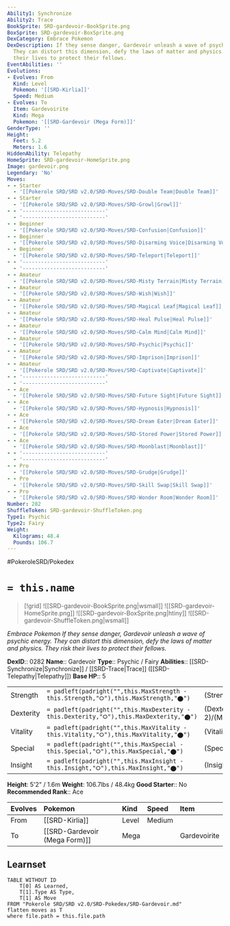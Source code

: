 ```yaml
---
Ability1: Synchronize
Ability2: Trace
BookSprite: SRD-gardevoir-BookSprite.png
BoxSprite: SRD-gardevoir-BoxSprite.png
DexCategory: Embrace Pokemon
DexDescription: If they sense danger, Gardevoir unleash a wave of psychic energy.
  They can distort this dimension, defy the laws of matter and physics. They risk
  their lives to protect their fellows.
EventAbilities: ''
Evolutions:
- Evolves: From
  Kind: Level
  Pokemon: '[[SRD-Kirlia]]'
  Speed: Medium
- Evolves: To
  Item: Gardevoirite
  Kind: Mega
  Pokemon: '[[SRD-Gardevoir (Mega Form)]]'
GenderType: ''
Height:
  Feet: 5.2
  Meters: 1.6
HiddenAbility: Telepathy
HomeSprite: SRD-gardevoir-HomeSprite.png
Image: gardevoir.png
Legendary: 'No'
Moves:
- - Starter
  - '[[Pokerole SRD/SRD v2.0/SRD-Moves/SRD-Double Team|Double Team]]'
- - Starter
  - '[[Pokerole SRD/SRD v2.0/SRD-Moves/SRD-Growl|Growl]]'
- - '---------------------------'
  - '---------------------------'
- - Beginner
  - '[[Pokerole SRD/SRD v2.0/SRD-Moves/SRD-Confusion|Confusion]]'
- - Beginner
  - '[[Pokerole SRD/SRD v2.0/SRD-Moves/SRD-Disarming Voice|Disarming Voice]]'
- - Beginner
  - '[[Pokerole SRD/SRD v2.0/SRD-Moves/SRD-Teleport|Teleport]]'
- - '---------------------------'
  - '---------------------------'
- - Amateur
  - '[[Pokerole SRD/SRD v2.0/SRD-Moves/SRD-Misty Terrain|Misty Terrain]]'
- - Amateur
  - '[[Pokerole SRD/SRD v2.0/SRD-Moves/SRD-Wish|Wish]]'
- - Amateur
  - '[[Pokerole SRD/SRD v2.0/SRD-Moves/SRD-Magical Leaf|Magical Leaf]]'
- - Amateur
  - '[[Pokerole SRD/SRD v2.0/SRD-Moves/SRD-Heal Pulse|Heal Pulse]]'
- - Amateur
  - '[[Pokerole SRD/SRD v2.0/SRD-Moves/SRD-Calm Mind|Calm Mind]]'
- - Amateur
  - '[[Pokerole SRD/SRD v2.0/SRD-Moves/SRD-Psychic|Psychic]]'
- - Amateur
  - '[[Pokerole SRD/SRD v2.0/SRD-Moves/SRD-Imprison|Imprison]]'
- - Amateur
  - '[[Pokerole SRD/SRD v2.0/SRD-Moves/SRD-Captivate|Captivate]]'
- - '---------------------------'
  - '---------------------------'
- - Ace
  - '[[Pokerole SRD/SRD v2.0/SRD-Moves/SRD-Future Sight|Future Sight]]'
- - Ace
  - '[[Pokerole SRD/SRD v2.0/SRD-Moves/SRD-Hypnosis|Hypnosis]]'
- - Ace
  - '[[Pokerole SRD/SRD v2.0/SRD-Moves/SRD-Dream Eater|Dream Eater]]'
- - Ace
  - '[[Pokerole SRD/SRD v2.0/SRD-Moves/SRD-Stored Power|Stored Power]]'
- - Ace
  - '[[Pokerole SRD/SRD v2.0/SRD-Moves/SRD-Moonblast|Moonblast]]'
- - '---------------------------'
  - '---------------------------'
- - Pro
  - '[[Pokerole SRD/SRD v2.0/SRD-Moves/SRD-Grudge|Grudge]]'
- - Pro
  - '[[Pokerole SRD/SRD v2.0/SRD-Moves/SRD-Skill Swap|Skill Swap]]'
- - Pro
  - '[[Pokerole SRD/SRD v2.0/SRD-Moves/SRD-Wonder Room|Wonder Room]]'
Number: 282
ShuffleToken: SRD-gardevoir-ShuffleToken.png
Type1: Psychic
Type2: Fairy
Weight:
  Kilograms: 48.4
  Pounds: 106.7
---
```


#PokeroleSRD/Pokedex

# `= this.name`

> [!grid]
> ![[SRD-gardevoir-BookSprite.png|wsmall]]
> ![[SRD-gardevoir-HomeSprite.png]]
> ![[SRD-gardevoir-BoxSprite.png|htiny]]
> ![[SRD-gardevoir-ShuffleToken.png|wsmall]]


*Embrace Pokemon*
*If they sense danger, Gardevoir unleash a wave of psychic energy. They can distort this dimension, defy the laws of matter and physics. They risk their lives to protect their fellows.*

**DexID**:: 0282
**Name**:: Gardevoir
**Type**:: Psychic / Fairy
**Abilities**:: [[SRD-Synchronize|Synchronize]] / [[SRD-Trace|Trace]] ([[SRD-Telepathy|Telepathy]])
**Base HP**:: 5

|           |                                                                                        |                                          |
| --------- | -------------------------------------------------------------------------------------- | ---------------------------------------- |
| Strength  | `= padleft(padright("",this.MaxStrength - this.Strength,"⭘"),this.MaxStrength,"⬤")`    | (Strength::2)/(MaxStrength::4)   |
| Dexterity | `= padleft(padright("",this.MaxDexterity - this.Dexterity,"⭘"),this.MaxDexterity,"⬤")` | (Dexterity:: 2)/(MaxDexterity::5) |
| Vitality  | `= padleft(padright("",this.MaxVitality - this.Vitality,"⭘"),this.MaxVitality,"⬤")`    | (Vitality::2)/(MaxVitality::4)   |
| Special   | `= padleft(padright("",this.MaxSpecial - this.Special,"⭘"),this.MaxSpecial,"⬤")`       | (Special::3)/(MaxSpecial::7)     |
| Insight   | `= padleft(padright("",this.MaxInsight - this.Insight,"⭘"),this.MaxInsight,"⬤")`       | (Insight::3)/(MaxInsight::6)     |

**Height**: 5'2" / 1.6m
**Weight**: 106.7lbs / 48.4kg
**Good Starter**:: No
**Recommended Rank**:: Ace

| Evolves   | Pokemon                       | Kind   | Speed   | Item         |
|:----------|:------------------------------|:-------|:--------|:-------------|
| From      | [[SRD-Kirlia]]                | Level  | Medium  |              |
| To        | [[SRD-Gardevoir (Mega Form)]] | Mega   |         | Gardevoirite |

## Learnset

```dataview
TABLE WITHOUT ID
    T[0] AS Learned,
    T[1].Type AS Type,
    T[1] AS Move
FROM "Pokerole SRD/SRD v2.0/SRD-Pokedex/SRD-Gardevoir.md"
flatten moves as T
where file.path = this.file.path
```
